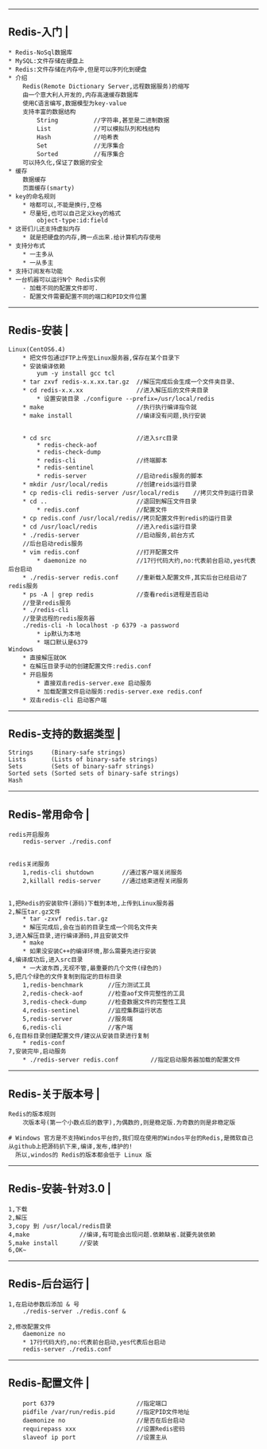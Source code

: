 

-----------------------
Redis-入门				|
-----------------------

	* Redis-NoSql数据库
	* MySQL:文件存储在硬盘上
	* Redis:文件存储在内存中,但是可以序列化到硬盘
	* 介绍
		Redis(Remote Dictionary Server,远程数据服务)的缩写
		由一个意大利人开发的,内存高速缓存数据库
		使用C语言编写,数据模型为key-value
		支持丰富的数据结构
			String			//字符串,甚至是二进制数据
			List			//可以模拟队列和栈结构
			Hash			//哈希表
			Set				//无序集合
			Sorted			//有序集合
		可以持久化,保证了数据的安全
	* 缓存
		数据缓存
		页面缓存(smarty)
	* key的命名规则
		* 啥都可以,不能是换行,空格
		* 尽量短,也可以自己定义key的格式
			object-type:id:field
	* 这哥们儿还支持虚拟内存
		* 就是把硬盘的内存,腾一点出来.给计算机内存使用
	* 支持分布式
		* 一主多从
		* 一从多主
	* 支持订阅发布功能
	* 一台机器可以运行N个 Redis实例
		- 加载不同的配置文件即可.
		- 配置文件需要配置不同的端口和PID文件位置

-----------------------
Redis-安装				|
-----------------------
	Linux(CentOS6.4)
		* 把文件包通过FTP上传至Linux服务器,保存在某个目录下
		* 安装编译依赖
			yum -y install gcc tcl
		* tar zxvf redis-x.x.xx.tar.gz	//解压完成后会生成一个文件夹目录、
		* cd redis-x.x.xx				//进入解压后的文件夹目录
			* 设置安装目录 ./configure --prefix=/usr/local/redis
		* make							//执行执行编译指令就
		* make install					//编译没有问题,执行安装


		* cd src						//进入src目录
			* redis-check-aof			
			* redis-check-dump
			* redis-cli					//终端脚本
			* redis-sentinel
			* redis-server				//启动redis服务的脚本
		* mkdir /usr/local/redis		//创建reids运行目录
		* cp redis-cli redis-server /usr/local/redis	//拷贝文件到运行目录
		* cd ..							//退回到解压文件目录
			* redis.conf				//配置文件
		* cp redis.conf /usr/local/redis//拷贝配置文件到redis的运行目录
		* cd /usr/loacl/redis			//进入redis运行目录
		* ./redis-server				//启动服务,前台方式
		//后台启动redis服务
		* vim redis.conf				//打开配置文件
			* daemonize no				//17行代码大约,no:代表前台启动,yes代表后台启动
		* ./redis-server redis.conf		//重新载入配置文件,其实后台已经启动了redis服务
		* ps -A | grep redis			//查看redis进程是否启动
		//登录redis服务
		* ./redis-cli
		//登录远程的redis服务器
		./redis-cli -h localhost -p 6379 -a password
			* ip默认为本地
			* 端口默认是6379
	Windows
		* 直接解压就OK
		* 在解压目录手动的创建配置文件:redis.conf
		* 开启服务
			* 直接双击redis-server.exe 启动服务
			* 加载配置文件启动服务:redis-server.exe redis.conf
		* 双击redis-cli 启动客户端

-----------------------
Redis-支持的数据类型	|
-----------------------	
	Strings		(Binary-safe strings)
	Lists		(Lists of binary-safe strings)
	Sets		(Sets of binary-safr strings)
	Sorted sets	(Sorted sets of binary-safe strings)
	Hash

-----------------------
Redis-常用命令			|
-----------------------	
	redis开启服务
		redis-server ./redis.conf

	
	redis关闭服务
		1,redis-cli shutdown		//通过客户端关闭服务
		2,killall redis-server		//通过结束进程关闭服务
		

	1,把Redis的安装软件(源码)下载到本地,上传到Linux服务器
	2,解压tar.gz文件
		* tar -zxvf redis.tar.gz
		* 解压完成后,会在当前的目录生成一个同名文件夹
	3,进入解压目录,进行编译源码,并且安装文件
		* make
		* 如果没安装C++的编译环境,那么需要先进行安装
	4,编译成功后,进入src目录
		* 一大波东西,无视不管,最重要的几个文件(绿色的)
	5,把几个绿色的文件复制到指定的目标目录
		1,redis-benchmark		//压力测试工具
		2,redis-check-aof		//检查aof文件完整性的工具
		3,redis-check-dump		//检查数据文件的完整性工具
		4,redis-sentinel		//监控集群运行状态
		5,redis-server			//服务端
		6,redis-cli				//客户端
	6,在目标目录创建配置文件/建议从安装目录进行复制
		* redis-conf
	7,安装完毕,启动服务
		* ./redis-server redis.conf			//指定启动服务器加载的配置文件

-----------------------
Redis-关于版本号		|
-----------------------
	Redis的版本规则
		次版本号(第一个小数点后的数字),为偶数的,则是稳定版.为奇数的则是非稳定版
	
	# Windows 官方是不支持Windos平台的,我们现在使用的Windos平台的Redis,是微软自己从github上把源码扒下来,编译,发布,维护的!
	  所以,windos的 Redis的版本都会低于 Linux 版


-----------------------
Redis-安装-针对3.0		|
-----------------------
	1,下载
	2,解压
	3,copy 到 /usr/local/redis目录
	4,make				//编译,有可能会出现问题.依赖缺省.就要先装依赖
	5,make install		//安装
	6,OK~


-----------------------
Redis-后台运行			|
-----------------------
	1,在启动参数后添加 & 号
		./redis-server ./redis.conf &

	2,修改配置文件
		daemonize no				
		* 17行代码大约,no:代表前台启动,yes代表后台启动
		redis-server ./redis.conf	


-----------------------
Redis-配置文件			|
-----------------------
		port 6379						//指定端口
		pidfile	/var/run/redis.pid		//指定PID文件地址
		daemonize no					//是否在后台启动
		requirepass	xxx					//设置Redis密码
		slaveof ip port					//设置主从

		
	
		